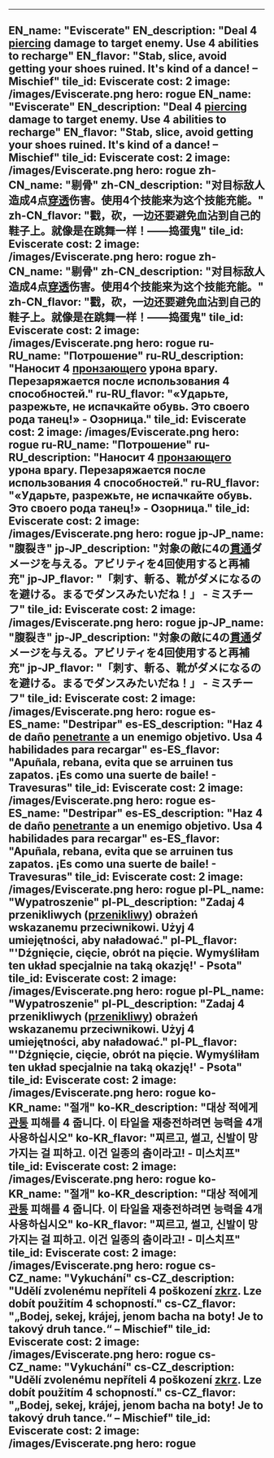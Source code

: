 ---

EN_name: "Eviscerate"
EN_description: "Deal 4 <u>piercing</u> damage to target enemy. Use 4 abilities to recharge"
EN_flavor: "Stab, slice, avoid getting your shoes ruined. It's kind of a dance!  – Mischief"
tile_id: Eviscerate
cost: 2
image: /images/Eviscerate.png
hero: rogue
EN_name: "Eviscerate"
EN_description: "Deal 4 <u>piercing</u> damage to target enemy. Use 4 abilities to recharge"
EN_flavor: "Stab, slice, avoid getting your shoes ruined. It's kind of a dance!  – Mischief"
tile_id: Eviscerate
cost: 2
image: /images/Eviscerate.png
hero: rogue
zh-CN_name: "剔骨"
zh-CN_description: "对目标敌人造成4点<u>穿透</u>伤害。使用4个技能来为这个技能充能。"
zh-CN_flavor: "戳，砍，一边还要避免血沾到自己的鞋子上。就像是在跳舞一样！——捣蛋鬼"
tile_id: Eviscerate
cost: 2
image: /images/Eviscerate.png
hero: rogue
zh-CN_name: "剔骨"
zh-CN_description: "对目标敌人造成4点<u>穿透</u>伤害。使用4个技能来为这个技能充能。"
zh-CN_flavor: "戳，砍，一边还要避免血沾到自己的鞋子上。就像是在跳舞一样！——捣蛋鬼"
tile_id: Eviscerate
cost: 2
image: /images/Eviscerate.png
hero: rogue
ru-RU_name: "Потрошение"
ru-RU_description: "Наносит 4 <u>пронзающего</u> урона врагу. Перезаряжается после использования 4 способностей."
ru-RU_flavor: "«Ударьте, разрежьте, не испачкайте обувь. Это своего рода танец!» - Озорница."
tile_id: Eviscerate
cost: 2
image: /images/Eviscerate.png
hero: rogue
ru-RU_name: "Потрошение"
ru-RU_description: "Наносит 4 <u>пронзающего</u> урона врагу. Перезаряжается после использования 4 способностей."
ru-RU_flavor: "«Ударьте, разрежьте, не испачкайте обувь. Это своего рода танец!» - Озорница."
tile_id: Eviscerate
cost: 2
image: /images/Eviscerate.png
hero: rogue
jp-JP_name: "腹裂き"
jp-JP_description: "対象の敵に4の<u>貫通</u>ダメージを与える。アビリティを4回使用すると再補充"
jp-JP_flavor: "「刺す、斬る、靴がダメになるのを避ける。まるでダンスみたいだね！」 - ミスチーフ"
tile_id: Eviscerate
cost: 2
image: /images/Eviscerate.png
hero: rogue
jp-JP_name: "腹裂き"
jp-JP_description: "対象の敵に4の<u>貫通</u>ダメージを与える。アビリティを4回使用すると再補充"
jp-JP_flavor: "「刺す、斬る、靴がダメになるのを避ける。まるでダンスみたいだね！」 - ミスチーフ"
tile_id: Eviscerate
cost: 2
image: /images/Eviscerate.png
hero: rogue
es-ES_name: "Destripar"
es-ES_description: "Haz 4 de daño <u>penetrante</u> a un enemigo objetivo. Usa 4 habilidades para recargar"
es-ES_flavor: "Apuñala, rebana, evita que se arruinen tus zapatos. ¡Es como una suerte de baile! - Travesuras"
tile_id: Eviscerate
cost: 2
image: /images/Eviscerate.png
hero: rogue
es-ES_name: "Destripar"
es-ES_description: "Haz 4 de daño <u>penetrante</u> a un enemigo objetivo. Usa 4 habilidades para recargar"
es-ES_flavor: "Apuñala, rebana, evita que se arruinen tus zapatos. ¡Es como una suerte de baile! - Travesuras"
tile_id: Eviscerate
cost: 2
image: /images/Eviscerate.png
hero: rogue
pl-PL_name: "Wypatroszenie"
pl-PL_description: "Zadaj 4 przenikliwych (<u>przenikliwy</u>) obrażeń wskazanemu przeciwnikowi. Użyj 4 umiejętności, aby naładować."
pl-PL_flavor: "'Dźgnięcie, cięcie, obrót na pięcie. Wymyśliłam ten układ specjalnie na taką okazję!' - Psota"
tile_id: Eviscerate
cost: 2
image: /images/Eviscerate.png
hero: rogue
pl-PL_name: "Wypatroszenie"
pl-PL_description: "Zadaj 4 przenikliwych (<u>przenikliwy</u>) obrażeń wskazanemu przeciwnikowi. Użyj 4 umiejętności, aby naładować."
pl-PL_flavor: "'Dźgnięcie, cięcie, obrót na pięcie. Wymyśliłam ten układ specjalnie na taką okazję!' - Psota"
tile_id: Eviscerate
cost: 2
image: /images/Eviscerate.png
hero: rogue
ko-KR_name: "절개"
ko-KR_description: "대상 적에게 <u>관통</u> 피해를 4 줍니다. 이 타일을 재충전하려면 능력을 4개 사용하십시오"
ko-KR_flavor: "찌르고, 썰고, 신발이 망가지는 걸 피하고. 이건 일종의 춤이라고! - 미스치프"
tile_id: Eviscerate
cost: 2
image: /images/Eviscerate.png
hero: rogue
ko-KR_name: "절개"
ko-KR_description: "대상 적에게 <u>관통</u> 피해를 4 줍니다. 이 타일을 재충전하려면 능력을 4개 사용하십시오"
ko-KR_flavor: "찌르고, 썰고, 신발이 망가지는 걸 피하고. 이건 일종의 춤이라고! - 미스치프"
tile_id: Eviscerate
cost: 2
image: /images/Eviscerate.png
hero: rogue
cs-CZ_name: "Vykuchání"
cs-CZ_description: "Udělí zvolenému nepříteli 4 poškození <u>zkrz</u>. Lze dobít použitím 4 schopností."
cs-CZ_flavor: "„Bodej, sekej, krájej, jenom bacha na boty! Je to takový druh tance.“ – Mischief"
tile_id: Eviscerate
cost: 2
image: /images/Eviscerate.png
hero: rogue
cs-CZ_name: "Vykuchání"
cs-CZ_description: "Udělí zvolenému nepříteli 4 poškození <u>zkrz</u>. Lze dobít použitím 4 schopností."
cs-CZ_flavor: "„Bodej, sekej, krájej, jenom bacha na boty! Je to takový druh tance.“ – Mischief"
tile_id: Eviscerate
cost: 2
image: /images/Eviscerate.png
hero: rogue
---